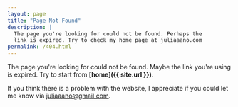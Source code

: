 ```yaml
---
layout: page
title: "Page Not Found"
description: |
  The page you're looking for could not be found. Perhaps the
  link is expired. Try to check my home page at juliaaano.com
permalink: /404.html
---
```


The page you're looking for could not be found. Maybe the link you're using is expired. Try to start from **[home]({{ site.url }})**.

<amp-img
    src="{{ site.cdn.http }}/images/404-travolta.png"
    alt="404"
    id="404"
    width="300"
    height="306"
    layout="fixed">
</amp-img>

If you think there is a problem with the website, I appreciate if you could let me know via [juliaaano@gmail.com](mailto:juliaaano@gmail.com).

